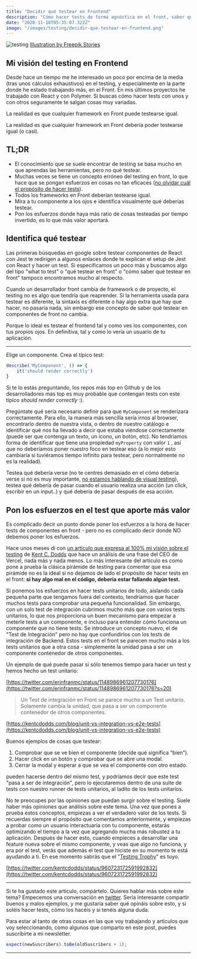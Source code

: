 ```yaml
---
title: "Decidir qué testear en Frontend"
description: "Cómo hacer tests de forma agnóstica en el front, saber qué tests hacer primero y qué testear"
date: "2020-11-18T05:35:07.322Z"
image: "/images/testing/decidir-que-testear-en-frontend.png"
---
```


![testing](/images/testing/QA-engineers-bro.png)
<a style="margin: '0 auto'" href="https://stories.freepik.com/work">Illustration by Freepik Stories</a>

## Mi visión del testing en Frontend

Desde hace un tiempo me he interesado un poco por encima de la media (tras unos cálculos exhaustivos) en el testing, y especialmente en la parte donde he estado trabajando más, en el Front. En mis últimos proyectos he trabajado con React y con Polymer. Si buscas cómo hacer tests con unos y con otros seguramente te salgan cosas muy variadas.

La realidad es que cualquier framework en Front puede testearse igual.

La realidad es que cualquier framework en Front debería poder testearse igual (o casi).

## TL;DR

- El conocimiento que se suele encontrar de testing se basa mucho en que aprendas las herramientas, pero no qué testear.
- Muchas veces se tiene un concepto erróneo del testing en front, lo que hace que se pongan esfuerzos en cosas no tan eficaces ([no olvidar cuál el propósito de hacer tests](https://twitter.com/lucasbernalte/status/1328609820761583617)).
- Todos los frameworks en Front deberían testearse igual.
- Mira a tu componente a los ojos e identifica visualmente qué deberías testear.
- Pon los esfuerzos donde haya más ratio de cosas testeadas por tiempo invertido, es lo que más valor aportará.

## Identifica qué testear

Las primeras búsquedas en google sobre testear componentes de React con Jest te redirigen a algunos enlaces donde te explican el setup de Jest con React y hacer un test. Si especificamos un poco más y buscamos algo del tipo "what to test" o "qué testear en front" o "cómo saber qué testear en front" tampoco encontramos mucho al respecto.

Cuando un desarrollador front cambia de framework o de proyecto, el testing no es algo que tendría que reaprender. Si la herramienta usada para testear es diferente, la sintaxis es diferente o hay algo extra que hay que hacer, no pasaría nada, sin embargo ese concepto de saber qué testear en componentes de front no cambia.

Porque lo ideal es testear el frontend tal y como ves los componentes, con tus propios ojos. En definitiva, tal y como lo vería un usuario de tu aplicación.

---

Elige un componente. Crea el típico test:

```jsx
describe('MyComponent', () => {
	it('should render correctly')
}
```

Si te lo estás preguntando, los repos más top en Github y de los desarrolladores más top es muy probable que contengan tests con este típico _should render correctly_ :).

Pregúntate qué sería necesario definir para que `MyComponent` se renderizara correctamente. Para ello, la manera más sencilla sería irnos al browser, encontrarlo dentro de nuestra vista, o dentro de nuestro catálogo e identificar qué nos ha llevado a decir que estaba viéndose correctamente (puede ser que contenga un texto, un icono, un botón, etc). No tendríamos forma de identificar que tiene una propiedad `myProperty` con valor `1` , así que no deberíamos poner nuestro foco en testear eso (a lo mejor esto cambiaría si tuviéramos tiempo infinito para testear, pero normalmente no es la realidad).

Testea qué debería verse (no te centres demasiado en el cómo debería verse si no es muy importante, [no estamos hablando de visual testing](https://applitools.com/blog/visual-testing-a-guide-for-front-end-developers/)), testea qué debería de pasar cuando el usuario realiza una acción (un click, escribir en un input..) y qué debería de pasar después de esa acción.

## Pon los esfuerzos en el test que aporte más valor

Es complicado decir un punto donde poner los esfuerzos a la hora de hacer tests de componentes en front - pero no es complicado decir donde NO debemos poner los esfuerzos.

Hace unos meses di con [un artículo que expresa al 100% mi visión sobre el testing](https://kentcdodds.com/blog/write-tests) de [Kent C. Dodds](https://twitter.com/kentcdodds) que hace un análisis de una frase del CEO de Vercel, nada más y nada menos. Lo más interesante del artículo es como pone a prueba la clásica pirámide de testing para comentar que esa pirámide no es la ideal si no dejamos de lado el propósito de hacer tests en el front: **si hay algo mal en el código, debería estar fallando algún test.**

Si ponemos los esfuerzos en hacer tests unitarios de todo, aislando cada pequeña parte que tengamos fuera del contexto, tendríamos que hacer muchos tests para comprobar una pequeña funcionalidad. Sin embargo, con un solo test de integración cubrimos mucho más que con varios tests unitarios, lo que nos proporciona un buen mecanismo para empezar a meterle tests a un componente, e incluso para entender cómo funciona un componente que no tiene tests. Se introduce un concepto nuevo, el de "Test de Integración" pero no hay que confundirlos con los tests de integración de Backend. Estos tests en el front se parecen mucho más a los tests unitarios que a otra cosa - simplemente la unidad pasa a ser un componente contenedor de otros componentes.

Un ejemplo de qué puede pasar si sólo tenemos tiempo para hacer un test y hemos hecho un test unitario:

[https://twitter.com/erinfranmc/status/1148986961207730176](https://twitter.com/erinfranmc/status/1148986961207730176?s=20)

> Un Test de integración en Front se parece mucho a un Test unitario. Solamente cambia la unidad, que pasa a ser un componente contenedor de otros componentes.

[https://kentcdodds.com/blog/unit-vs-integration-vs-e2e-tests](https://kentcdodds.com/blog/unit-vs-integration-vs-e2e-tests)

Buenos ejemplos de cosas que testear:

1. Comprobar que se ve bien el componente (decide qué significa “bien”).
2. Hacer click en un botón y comprobar que se abre una modal.
3. Cerrar la modal y esperar a que se vea el componente con otro estado.

pueden hacerse dentro del mismo test, y podríamos decir que este test "pasa a ser de integración", pero lo ejecutaremos dentro de una suite de tests con nuestro runner de tests unitarios, al ladito de los tests unitarios.

No te preocupes por las opiniones que puedan surgir sobre el testing. Suele haber más opiniones que análisis sobre este tema. Una vez que pones a prueba estos conceptos, empiezas a ver el verdadero valor de los tests. Si recuerdas siempre el propósito que comentamos anteriormente, y empiezas a probar como un usuario interactuaría con tu componente, estarás optimizando el tiempo a la vez que agregando mucha más robustez a tu aplicación. Después de hacer esto, cuando empieces a desarrollar una feature nueva sobre el mismo componente, y veas que algo no funciona, y era por el test, verás que además el test que hiciste en su momento te está ayudando a ti. En ese momento sabrás que el "[Testing Trophy](https://pbs.twimg.com/media/DVUoM94VQAAzuws.jpg)" es tuyo.

[https://twitter.com/kentcdodds/status/960723172591992832](https://twitter.com/kentcdodds/status/960723172591992832)

---

Si te ha gustado este artículo, compártelo. Quieres hablar más sobre este tema? Empecemos una conversación en [twitter](https://twitter.com/lucasbernalte). Sería interesante compartir buenos y malos ejemplos, y me gustaría saber qué opináis sobre esto, y si soléis hacer tests, cómo los hacéis y si tenéis alguna duda.

Para estar al tanto de otras cosas en las que voy trabajando y artículos que voy seleccionando, como algunos que comparto en este post, puedes suscribirte a mi newsletter.

```javascript
expect(newSuscribers).toBe(oldSuscribers + 1);
```

---
